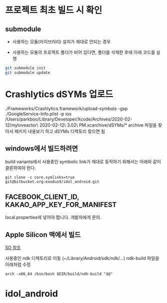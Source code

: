 # 프로젝트 최초 빌드 시 확인

## submodule

- 사용하는 모듈(라이브러리) 설치가 제대로 안되는 경우

- 사용하는 모듈의 프로젝트 폴더가 비어 있다면, 폴더를 삭제한 후에 아래 코드를 실행

```sh
git submodule init
git submodule update
```


# Crashlytics dSYMs 업로드
./Frameworks/Crashlytics.framework/upload-symbols -gsp ./GoogleService-Info.plist -p ios /Users/parkboo/Library/Developer/Xcode/Archives/2020-02-12/myloveactor\ 2020-02-12\ 3.02\ PM.xcarchive/dSYMs/*
archive 파일을 찾아서 패키지 내용보기 하고 dSYMs 디렉토리 찾으면 됨

## windows에서 빌드하려면
build variants에서 사용중인 symbolic link가 제대로 동작하기 위해서는 아래와 같이 클론하여야 한다.

```
git clone -c core.symlinks=true git@bitbucket.org:exodus9/idol_android.git
```

## FACEBOOK_CLIENT_ID, KAKAO_APP_KEY_FOR_MANIFEST
local.properties에 넣어야 합니다. 개발자에게 문의. 


## Apple Silicon 맥에서 빌드
[SO 참조](https://stackoverflow.com/questions/69541831/unknown-host-cpu-architecture-arm64-android-ndk-siliconm1-apple-macbook-pro)

사용중인 ndk 디렉토리로 이동 (~/Library/Android/sdk/ndk/...)
ndk-build 파일을 아래처럼 수정

```
arch -x86_64 /bin/bash $DIR/build/ndk-build "$@"
```
# idol_android
